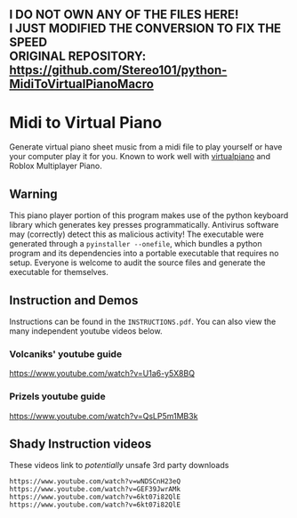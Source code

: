 I DO NOT OWN ANY OF THE FILES HERE!<br />
I JUST MODIFIED THE CONVERSION TO FIX THE SPEED<br />
ORIGINAL REPOSITORY: https://github.com/Stereo101/python-MidiToVirtualPianoMacro
-------------------------------------------------------------------------------------

# Midi to Virtual Piano

Generate virtual piano sheet music from a midi file to play yourself or have your computer play it for you. Known to work well with [virtualpiano](https://virtualpiano.net) and Roblox Multiplayer Piano.


## Warning

This piano player portion of this program makes use of the python keyboard library which generates key presses programmatically. Antivirus software may (correctly) detect this as malicious activity! The executable were generated through a `pyinstaller --onefile`, which bundles a python program and its dependencies into a portable executable that requires no setup. Everyone is welcome to audit the source files and generate the executable for themselves. 

## Instruction and Demos
Instructions can be found in the `INSTRUCTIONS.pdf`. You can also view the many independent youtube videos below.

### Volcaniks' youtube guide

https://www.youtube.com/watch?v=U1a6-y5X8BQ

### Prizels youtube guide

https://www.youtube.com/watch?v=QsLP5m1MB3k
	
## Shady Instruction videos

These videos link to *potentially* unsafe 3rd party downloads
```
https://www.youtube.com/watch?v=wNDSCnH23eQ
https://www.youtube.com/watch?v=GEF39JwrAMk
https://www.youtube.com/watch?v=6kt07i82QlE
https://www.youtube.com/watch?v=6kt07i82QlE
```
